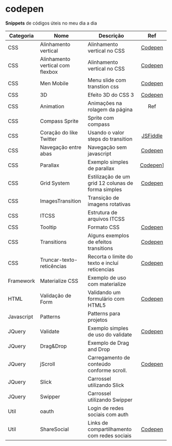 # codepen
**Snippets** de códigos úteis no meu dia a dia

| Categoria | Nome | Descrição | Ref |
| --- | --- | --- | :---: |
| CSS | Alinhamento vertical | Alinhamento vertical no CSS | [Codepen](http://codepen.io/robertourias/pen/MaYpGY) |
| CSS | Alinhamento vertical com flexbox | Alinhamento vertical no CSS | [Codepen](http://codepen.io/robertourias/pen/RaNBXP) |
| CSS | Men Mobile | Menu slide com transtion css | [Codepen](http://codepen.io/robertourias/pen/KdwWoO) |
| CSS | 3D | Efeito 3D do CSS 3 | [Codepen](http://codepen.io/robertourias/pen/RGwpkW) |
| CSS | Animation | Animações na rolagem da página | Ref |
| CSS | Compass Sprite | Sprite com compass |  |
| CSS | Coração do like Twitter | Usando o valor steps do transition | [JSFiddle](http://jsfiddle.net/tableless/jk7zvh26/?utm_source=website&utm_medium=embed&utm_campaign=jk7zvh26) |
| CSS | Navegação entre abas | Navegação sem javascript | [Codepen](http://codepen.io/robertourias/pen/BoyWxv) |
| CSS | Parallax | Exemplo simples de parallax | [Codepen](http://codepen.io/robertourias/pen/wKbrRa)] |
| CSS | Grid System | Estilização de um grid 12 colunas de forma simples | [Codepen](http://codepen.io/robertourias/pen/LRYWBY) |
| CSS | ImagesTransition | Transição de imagens rotativas |  |
| CSS | ITCSS | Estrutura de arquivos ITCSS |  |
| CSS | Tooltip | Formato CSS | [Codepen](http://codepen.io/robertourias/pen/ZbYejb) |
| CSS | Transitions | Alguns exemplos de efeitos transitions | [Codepen](http://codepen.io/robertourias/pen/JKVPZq) |
| CSS | Truncar-texto-reticências | Recorta o limite do texto e incluí reticencias | [Codepen](http://codepen.io/robertourias/pen/bVNqKZ) |
| Framework | Materialize CSS | Exemplo de uso com materialize |  |
| HTML | Validação de Form | Validando um formulário com HTML5 | [Codepen](http://codepen.io/robertourias/pen/yYyMKL) |
| Javascript | Patterns | Patterns para projetos |  |
| JQuery | Validate | Exemplo simples de uso do validate | [Codepen](http://codepen.io/robertourias/pen/vNExRd) |
| JQuery | Drag&Drop | Exemplo de Drag and Drop |  |
| JQuery | jScroll | Carregamento de conteúdo conforme scroll. | [Codepen](http://codepen.io/robertourias/pen/pjvKoj) |
| JQuery | Slick | Carrossel utilizando Slick |  |
| JQuery | Swipper | Carrossel utilizando Swipper |  |
| Util | oauth | Login de redes sociais com auth |  |
| Util | ShareSocial | Links de compartilhamento com redes sociais | [Codepen](http://codepen.io/robertourias/pen/mAdWKE) |
